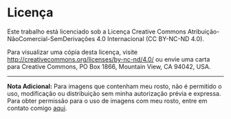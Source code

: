 # Licença

Este trabalho está licenciado sob a Licença Creative Commons Atribuição-NãoComercial-SemDerivações 4.0 Internacional (CC BY-NC-ND 4.0). 

Para visualizar uma cópia desta licença, visite http://creativecommons.org/licenses/by-nc-nd/4.0/ ou envie uma carta para Creative Commons, PO Box 1866, Mountain View, CA 94042, USA.

---

**Nota Adicional:** Para imagens que contenham meu rosto, não é permitido o uso, modificação ou distribuição sem minha autorização prévia e expressa. Para obter permissão para o uso de imagens com meu rosto, entre em contato comigo [aqui](https://www.linkedin.com/in/andre-de-almeida-souza/).
